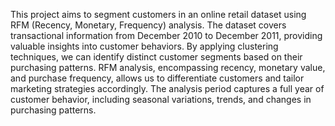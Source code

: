 This project aims to segment customers in an online retail dataset using RFM (Recency, Monetary, Frequency) analysis. 
The dataset covers transactional information from December 2010 to December 2011, providing valuable insights into customer behaviors. By applying clustering techniques, we can identify distinct customer segments based on their purchasing patterns.
RFM analysis, encompassing recency, monetary value, and purchase frequency, allows us to differentiate customers and tailor marketing strategies accordingly. The analysis period captures a full year of customer behavior, including seasonal variations, trends, and changes in purchasing patterns.
